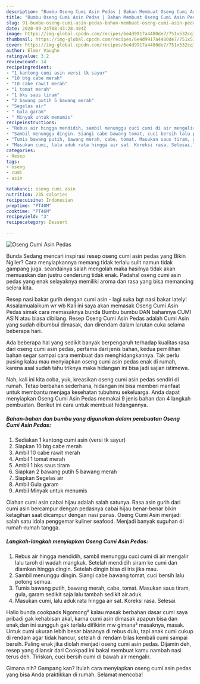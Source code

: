 ```yaml
---
description: "Bumbu Oseng Cumi Asin Pedas | Bahan Membuat Oseng Cumi Asin Pedas Yang Lezat"
title: "Bumbu Oseng Cumi Asin Pedas | Bahan Membuat Oseng Cumi Asin Pedas Yang Lezat"
slug: 91-bumbu-oseng-cumi-asin-pedas-bahan-membuat-oseng-cumi-asin-pedas-yang-lezat
date: 2020-09-24T08:43:28.404Z
image: https://img-global.cpcdn.com/recipes/6e4d9917a4480de7/751x532cq70/oseng-cumi-asin-pedas-foto-resep-utama.jpg
thumbnail: https://img-global.cpcdn.com/recipes/6e4d9917a4480de7/751x532cq70/oseng-cumi-asin-pedas-foto-resep-utama.jpg
cover: https://img-global.cpcdn.com/recipes/6e4d9917a4480de7/751x532cq70/oseng-cumi-asin-pedas-foto-resep-utama.jpg
author: Elmer Vaughn
ratingvalue: 3.2
reviewcount: 14
recipeingredient:
- "1 kantong cumi asin versi tk sayur"
- "10 btg cabe merah"
- "10 cabe rawit merah"
- "1 tomat merah"
- "1 bks saus tiram"
- "2 bawang putih 5 bawang merah"
- "Segelas air"
- " Gula garam"
- " Minyak untuk menumis"
recipeinstructions:
- "Rebus air hingga mendidih, sambil menunggu cuci cumi di air mengalir lalu taroh di wadah mangkuk. Setelah mendidih siram ke cumi dan diamkan hingga dingin. Setelah dingin bisa di iris jika mau."
- "Sambil menunggu dingin. Siangi cabe bawang tomat, cuci bersih lalu potong semua."
- "Tumis bawang putih, bawang merah, cabe, tomat. Masukan saus tiram, gula, garam sedikit saja lalu tambah sedikit air.aduk."
- "Masukan cumi, lalu aduk rata hingga air sat. Koreksi rasa. Selesai."
categories:
- Resep
tags:
- oseng
- cumi
- asin

katakunci: oseng cumi asin 
nutrition: 235 calories
recipecuisine: Indonesian
preptime: "PT40M"
cooktime: "PT46M"
recipeyield: "3"
recipecategory: Dessert

---
```



![Oseng Cumi Asin Pedas](https://img-global.cpcdn.com/recipes/6e4d9917a4480de7/751x532cq70/oseng-cumi-asin-pedas-foto-resep-utama.jpg)

Bunda Sedang mencari inspirasi resep oseng cumi asin pedas yang Bikin Ngiler? Cara menyiapkannya memang tidak terlalu sulit namun tidak gampang juga. seandainya salah mengolah maka hasilnya tidak akan memuaskan dan justru cenderung tidak enak. Padahal oseng cumi asin pedas yang enak selayaknya memiliki aroma dan rasa yang bisa memancing selera kita.

Resep nasi bakar gurih dengan cumi asin - lagi suka bgt nasi bakar lately! Assalamualaikum wr wb Kali ini saya akan memasak Oseng Cumi Asin Pedas simak cara memasaknya bunda Bumbu bumbu DAN bahannya CUMI ASIN atau biasa dibilang. Resep Oseng Cumi Asin Pedas adalah Cumi Asin yang sudah dibumbui dimasak, dan direndam dalam larutan cuka selama beberapa hari.

Ada beberapa hal yang sedikit banyak berpengaruh terhadap kualitas rasa dari oseng cumi asin pedas, pertama dari jenis bahan, kedua pemilihan bahan segar sampai cara membuat dan menghidangkannya. Tak perlu pusing kalau mau menyiapkan oseng cumi asin pedas enak di rumah, karena asal sudah tahu triknya maka hidangan ini bisa jadi sajian istimewa.


Nah, kali ini kita coba, yuk, kreasikan oseng cumi asin pedas sendiri di rumah. Tetap berbahan sederhana, hidangan ini bisa memberi manfaat untuk membantu menjaga kesehatan tubuhmu sekeluarga. Anda dapat menyiapkan Oseng Cumi Asin Pedas memakai 9 jenis bahan dan 4 langkah pembuatan. Berikut ini cara untuk membuat hidangannya.

<!--inarticleads1-->

##### Bahan-bahan dan bumbu yang digunakan dalam pembuatan Oseng Cumi Asin Pedas:

1. Sediakan 1 kantong cumi asin (versi tk sayur)
1. Siapkan 10 btg cabe merah
1. Ambil 10 cabe rawit merah
1. Ambil 1 tomat merah
1. Ambil 1 bks saus tiram
1. Siapkan 2 bawang putih 5 bawang merah
1. Siapkan Segelas air
1. Ambil  Gula garam
1. Ambil  Minyak untuk menumis


Olahan cumi asin cabai hijau adalah salah satunya. Rasa asin gurih dari cumi asin bercampur dengan pedasnya cabai hijau benar-benar bikin ketagihan saat dicampur dengan nasi panas. Oseng Cumi Asin menjadi salah satu idola penggemar kuliner seafood. Menjadi banyak suguhan di rumah-rumah tangga. 

<!--inarticleads2-->

##### Langkah-langkah menyiapkan Oseng Cumi Asin Pedas:

1. Rebus air hingga mendidih, sambil menunggu cuci cumi di air mengalir lalu taroh di wadah mangkuk. Setelah mendidih siram ke cumi dan diamkan hingga dingin. Setelah dingin bisa di iris jika mau.
1. Sambil menunggu dingin. Siangi cabe bawang tomat, cuci bersih lalu potong semua.
1. Tumis bawang putih, bawang merah, cabe, tomat. Masukan saus tiram, gula, garam sedikit saja lalu tambah sedikit air.aduk.
1. Masukan cumi, lalu aduk rata hingga air sat. Koreksi rasa. Selesai.


Hallo bunda cookpads Ngomong² kalau masak berbahan dasar cumi saya pribadi gak kehabisan akal, karna cumi asin dimasak apapun bisa dan enak,dan ini sungguh gak terlalu difikirin mw gimana² masaknya, masak. Untuk cumi ukuran lebih besar biasanya di rebus dulu, tapi anak cumi cukup di rendam agar tidak hancur, setelah di rendam bilas kembali cumi sampai bersih. Paling enak jika diolah menjadi oseng cumi asin pedas. Dijamin deh, resep yang dilansir dari Cookpad ini bakal membuat kamu nambah nasi terus deh. Tiriskan, cuci bersih cumi di bawah air mengalir. 

Gimana nih? Gampang kan? Itulah cara menyiapkan oseng cumi asin pedas yang bisa Anda praktikkan di rumah. Selamat mencoba!
